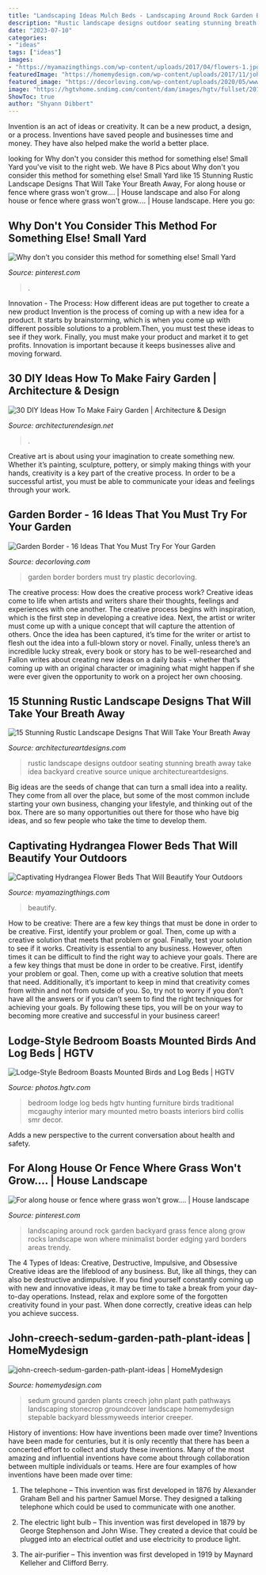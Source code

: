 ```yaml
---
title: "Landscaping Ideas Mulch Beds - Landscaping Around Rock Garden Backyard Grass Fence Along Grow Rocks Landscape Won Where Minimalist Border Edging Yard Borders Areas Trendy"
description: "Rustic landscape designs outdoor seating stunning breath away take idea backyard creative source unique architectureartdesigns"
date: "2023-07-10"
categories:
- "ideas"
tags: ["ideas"]
images:
- "https://myamazingthings.com/wp-content/uploads/2017/04/flowers-1.jpg"
featuredImage: "https://homemydesign.com/wp-content/uploads/2017/11/john-creech-sedum-garden-path-plant-ideas.jpg"
featured_image: "https://decorloving.com/wp-content/uploads/2020/05/www.decorloving.com-12.jpg"
image: "https://hgtvhome.sndimg.com/content/dam/images/hgtv/fullset/2015/1/22/0/Mary-McGaughy-Collis_Santa-Margarita-Ranch-Lodge_Bird-Bedroom.jpg.rend.hgtvcom.966.1449.suffix/1421956966336.jpeg"
ShowToc: true
author: "Shyann Dibbert"
---
```



Invention is an act of ideas or creativity. It can be a new product, a design, or a process. Inventions have saved people and businesses time and money. They have also helped make the world a better place.

	

		
looking for Why don&#039;t you consider this method for something else! Small Yard you've visit to the right web. We have 8 Pics about Why don&#039;t you consider this method for something else! Small Yard like 15 Stunning Rustic Landscape Designs That Will Take Your Breath Away, For along house or fence where grass won&#039;t grow.... | House landscape and also For along house or fence where grass won&#039;t grow.... | House landscape. Here you go:
		
    
## Why Don&#039;t You Consider This Method For Something Else! Small Yard

<img loading=lazy src="https://i.pinimg.com/736x/98/37/f3/9837f3788cd8e49433b24af6936de0fc.jpg" onerror="this.onerror=null;this.src='https://tse4.mm.bing.net/th?id=OIP.SN7a_W09zSwfOOUel8Pu7QHaJ3&amp;pid=15.1';" alt="Why don&#039;t you consider this method for something else! Small Yard">

_Source: pinterest.com_

>. 

	

Innovation - The Process: How different ideas are put together to create a new product
Invention is the process of coming up with a new idea for a product. It starts by brainstorming, which is when you come up with different possible solutions to a problem.Then, you must test these ideas to see if they work. Finally, you must make your product and market it to get profits. Innovation is important because it keeps businesses alive and moving forward.

    
## 30 DIY Ideas How To Make Fairy Garden | Architecture &amp; Design

<img loading=lazy src="https://cdn.architecturendesign.net/wp-content/uploads/2015/12/AD-DIY-Ideas-How-To-Make-Fairy-Garden-19.png" onerror="this.onerror=null;this.src='https://tse1.mm.bing.net/th?id=OIP.frF_FDonHlt1AnEiAc7tMgHaJ9&amp;pid=15.1';" alt="30 DIY Ideas How To Make Fairy Garden | Architecture &amp; Design">

_Source: architecturendesign.net_

>. 

	

Creative art is about using your imagination to create something new. Whether it’s painting, sculpture, pottery, or simply making things with your hands, creativity is a key part of the creative process. In order to be a successful artist, you must be able to communicate your ideas and feelings through your work.

    
## Garden Border - 16 Ideas That You Must Try For Your Garden

<img loading=lazy src="https://decorloving.com/wp-content/uploads/2020/05/www.decorloving.com-12.jpg" onerror="this.onerror=null;this.src='https://tse1.mm.bing.net/th?id=OIP.daoQKKDDqwzQzvnYG-yNIQHaLH&amp;pid=15.1';" alt="Garden Border - 16 Ideas That You Must Try For Your Garden">

_Source: decorloving.com_

>garden border borders must try plastic decorloving. 

	

The creative process: How does the creative process work?
Creative ideas come to life when artists and writers share their thoughts, feelings and experiences with one another. The creative process begins with inspiration, which is the first step in developing a creative idea. Next, the artist or writer must come up with a unique concept that will capture the attention of others. Once the idea has been captured, it’s time for the writer or artist to flesh out the idea into a full-blown story or novel. Finally, unless there’s an incredible lucky streak, every book or story has to be well-researched and Fallon writes about creating new ideas on a daily basis - whether that’s coming up with an original character or imagining what might happen if she were ever given the opportunity to work on a project her own choosing.

    
## 15 Stunning Rustic Landscape Designs That Will Take Your Breath Away

<img loading=lazy src="https://www.architectureartdesigns.com/wp-content/uploads/2016/10/15-Stunning-Rustic-Landscape-Designs-That-Will-Take-Your-Breath-Away-4.jpg" onerror="this.onerror=null;this.src='https://tse1.mm.bing.net/th?id=OIP.JY4qVKYiiZLP3RL4tqxyyQHaFj&amp;pid=15.1';" alt="15 Stunning Rustic Landscape Designs That Will Take Your Breath Away">

_Source: architectureartdesigns.com_

>rustic landscape designs outdoor seating stunning breath away take idea backyard creative source unique architectureartdesigns. 

	

Big ideas are the seeds of change that can turn a small idea into a reality. They come from all over the place, but some of the most common include starting your own business, changing your lifestyle, and thinking out of the box. There are so many opportunities out there for those who have big ideas, and so few people who take the time to develop them.

    
## Captivating Hydrangea Flower Beds That Will Beautify Your Outdoors

<img loading=lazy src="https://myamazingthings.com/wp-content/uploads/2017/04/flowers-1.jpg" onerror="this.onerror=null;this.src='https://tse3.mm.bing.net/th?id=OIP.knc776x2DYb2zGnYZev9WwHaJ4&amp;pid=15.1';" alt="Captivating Hydrangea Flower Beds That Will Beautify Your Outdoors">

_Source: myamazingthings.com_

>beautify. 

	

How to be creative: There are a few key things that must be done in order to be creative. First, identify your problem or goal. Then, come up with a creative solution that meets that problem or goal. Finally, test your solution to see if it works.
Creativity is essential to any business. However, often times it can be difficult to find the right way to achieve your goals. There are a few key things that must be done in order to be creative. First, identify your problem or goal. Then, come up with a creative solution that meets that need. Additionally, it’s important to keep in mind that creativity comes from within and not from outside of you. So, try not to worry if you don’t have all the answers or if you can’t seem to find the right techniques for achieving your goals. By following these tips, you will be on your way to becoming more creative and successful in your business career!

    
## Lodge-Style Bedroom Boasts Mounted Birds And Log Beds | HGTV

<img loading=lazy src="https://hgtvhome.sndimg.com/content/dam/images/hgtv/fullset/2015/1/22/0/Mary-McGaughy-Collis_Santa-Margarita-Ranch-Lodge_Bird-Bedroom.jpg.rend.hgtvcom.966.1449.suffix/1421956966336.jpeg" onerror="this.onerror=null;this.src='https://tse1.mm.bing.net/th?id=OIP.A5-RQT6Tdi0dDpaj8CS2NwHaLG&amp;pid=15.1';" alt="Lodge-Style Bedroom Boasts Mounted Birds and Log Beds | HGTV">

_Source: photos.hgtv.com_

>bedroom lodge log beds hgtv hunting furniture birds traditional mcgaughy interior mary mounted metro boasts interiors bird collis smr decor. 

	

Adds a new perspective to the current conversation about health and safety.

    
## For Along House Or Fence Where Grass Won&#039;t Grow.... | House Landscape

<img loading=lazy src="https://i.pinimg.com/originals/f7/ce/92/f7ce9265bb31f4a54c6029c9f9b32552.jpg" onerror="this.onerror=null;this.src='https://tse4.mm.bing.net/th?id=OIP.1ytrvURg4GlbDrxXYX2qJQHaKW&amp;pid=15.1';" alt="For along house or fence where grass won&#039;t grow.... | House landscape">

_Source: pinterest.com_

>landscaping around rock garden backyard grass fence along grow rocks landscape won where minimalist border edging yard borders areas trendy. 

	

The 4 Types of Ideas: Creative, Destructive, Impulsive, and Obsessive
Creative ideas are the lifeblood of any business. But, like all things, they can also be destructive andimpulsive. If you find yourself constantly coming up with new and innovative ideas, it may be time to take a break from your day-to-day operations. Instead, relax and explore some of the forgotten creativity found in your past. When done correctly, creative ideas can help you achieve success.

    
## John-creech-sedum-garden-path-plant-ideas | HomeMydesign

<img loading=lazy src="https://homemydesign.com/wp-content/uploads/2017/11/john-creech-sedum-garden-path-plant-ideas.jpg" onerror="this.onerror=null;this.src='https://tse4.mm.bing.net/th?id=OIP.Hs5ezJqm_KDzybI4y-Mm9wHaJ3&amp;pid=15.1';" alt="john-creech-sedum-garden-path-plant-ideas | HomeMydesign">

_Source: homemydesign.com_

>sedum ground garden plants creech john plant path pathways landscaping stonecrop groundcover landscape homemydesign stepable backyard blessmyweeds interior creeper. 

	

History of inventions: How have inventions been made over time?
Inventions have been made for centuries, but it is only recently that there has been a concerted effort to collect and study these inventions. Many of the most amazing and influential inventions have come about through collaboration between multiple individuals or teams. Here are four examples of how inventions have been made over time:

1) The telephone – This invention was first developed in 1876 by Alexander Graham Bell and his partner Samuel Morse. They designed a talking telephone which could be used to communicate with one another.

2) The electric light bulb – This invention was first developed in 1879 by George Stephenson and John Wise. They created a device that could be plugged into an electrical outlet and use electricity to produce light.

3) The air-purifier – This invention was first developed in 1919 by Maynard Kelleher and Clifford Berry.

